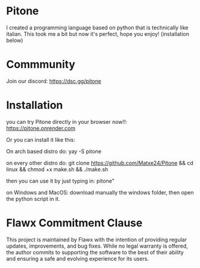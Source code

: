 # Pitone
I created a programming language based on python that is technically like italian. This took me a bit but now it's perfect, hope you enjoy!
(installation below)

# Commmunity

Join our discord: https://dsc.gg/pitone

# Installation

you can try Pitone directly in your browser now!!: https://pitone.onrender.com

Or you can install it like this:

On arch based distro do:
yay -S pitone

on every other distro do:
git clone https://github.com/Matxe24/Pitone && cd linux && chmod +x make.sh && ./make.sh

then you can use it by just typing in: pitone"

on Windows and MacOS:
download manually the windows folder, then open the python script in it.

# **Flawx Commitment Clause**  
This project is maintained by Flawx with the intention of providing regular updates, improvements, and bug fixes. While no legal warranty is offered, the author commits to supporting the software to the best of their ability and ensuring a safe and evolving experience for its users.

